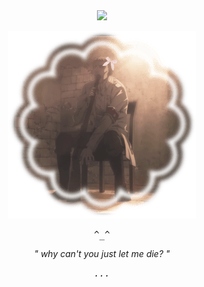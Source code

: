 
　<p align="center">![](https://komarev.com/ghpvc/?username=DAE-H0&label=⚰️&color=7b6554)</p>

<p align="center"> 
<img src="E1583748-06CF-4DAB-B61B-1EB3683E1B4B-min.png">

<p align="center"> 
<tt><i> ^_^ </i></tt>
<p align="center"> 
<i>" why can't you just let me die? "</i>
<p align="center"> 
<tt><i>...</i></tt>
